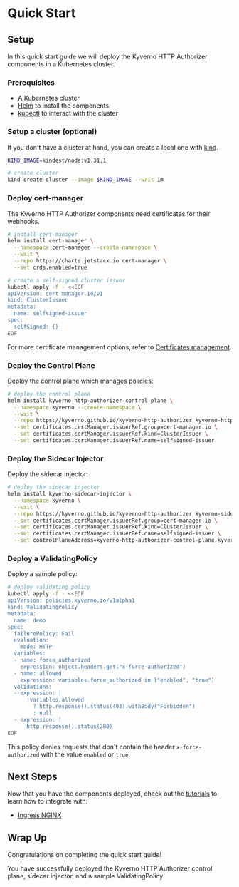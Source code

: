 # Quick Start

## Setup

In this quick start guide we will deploy the Kyverno HTTP Authorizer components in a Kubernetes cluster.

### Prerequisites

- A Kubernetes cluster
- [Helm](https://helm.sh/) to install the components
- [kubectl](https://kubernetes.io/docs/tasks/tools/#kubectl) to interact with the cluster

### Setup a cluster (optional)

If you don't have a cluster at hand, you can create a local one with [kind](https://kind.sigs.k8s.io/docs/user/quick-start/#installation).

```bash
KIND_IMAGE=kindest/node:v1.31.1

# create cluster
kind create cluster --image $KIND_IMAGE --wait 1m
```

### Deploy cert-manager

The Kyverno HTTP Authorizer components need certificates for their webhooks.

```bash
# install cert-manager
helm install cert-manager \
  --namespace cert-manager --create-namespace \
  --wait \
  --repo https://charts.jetstack.io cert-manager \
  --set crds.enabled=true

# create a self-signed cluster issuer
kubectl apply -f - <<EOF
apiVersion: cert-manager.io/v1
kind: ClusterIssuer
metadata:
  name: selfsigned-issuer
spec:
  selfSigned: {}
EOF
```

For more certificate management options, refer to [Certificates management](../install/certificates.md).

### Deploy the Control Plane

Deploy the control plane which manages policies:

```bash
# deploy the control plane
helm install kyverno-http-authorizer-control-plane \
  --namespace kyverno --create-namespace \
  --wait \
  --repo https://kyverno.github.io/kyverno-http-authorizer kyverno-http-authorizer-control-plane \
  --set certificates.certManager.issuerRef.group=cert-manager.io \
  --set certificates.certManager.issuerRef.kind=ClusterIssuer \
  --set certificates.certManager.issuerRef.name=selfsigned-issuer
```

### Deploy the Sidecar Injector

Deploy the sidecar injector:

```bash
# deploy the sidecar injector
helm install kyverno-sidecar-injector \
  --namespace kyverno \
  --wait \
  --repo https://kyverno.github.io/kyverno-http-authorizer kyverno-sidecar-injector \
  --set certificates.certManager.issuerRef.group=cert-manager.io \
  --set certificates.certManager.issuerRef.kind=ClusterIssuer \
  --set certificates.certManager.issuerRef.name=selfsigned-issuer \
  --set controlPlaneAddress=kyverno-http-authorizer-control-plane.kyverno.svc.cluster.local:9081
```

### Deploy a ValidatingPolicy

Deploy a sample policy:

```bash
# deploy validating policy
kubectl apply -f - <<EOF
apiVersion: policies.kyverno.io/v1alpha1
kind: ValidatingPolicy
metadata:
  name: demo
spec:
  failurePolicy: Fail
  evaluation:
    mode: HTTP
  variables:
  - name: force_authorized
    expression: object.headers.get("x-force-authorized")
  - name: allowed
    expression: variables.force_authorized in ["enabled", "true"]
  validations:
  - expression: |
      !variables.allowed
        ? http.response().status(403).withBody("Forbidden")
        : null
  - expression: |
      http.response().status(200)
EOF
```

This policy denies requests that don't contain the header `x-force-authorized` with the value `enabled` or `true`.

## Next Steps

Now that you have the components deployed, check out the [tutorials](../tutorials/index.md) to learn how to integrate with:

- [Ingress NGINX](../tutorials/ingress-nginx/index.md)

## Wrap Up

Congratulations on completing the quick start guide!

You have successfully deployed the Kyverno HTTP Authorizer control plane, sidecar injector, and a sample ValidatingPolicy.
